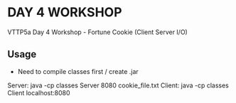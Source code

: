 # DAY 4 WORKSHOP

VTTP5a Day 4 Workshop - Fortune Cookie (Client Server I/O)

## Usage
* Need to compile classes first / create .jar
  
Server: java -cp classes Server 8080 cookie_file.txt
Client: java -cp classes Client localhost:8080

